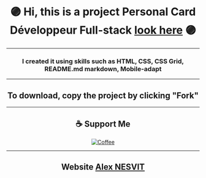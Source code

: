 # <div align="center">🟣 Hi, this is a project Personal Card Développeur Full-stack [look here](https://alexnesvit.github.io/Personal-Card/) 🟣</div>

----

### <div align="center">I created it using skills such as HTML, CSS, CSS Grid, README.md markdown, Mobile-adapt</div>

----

## <div align="center">To download, copy the project by clicking "Fork"</div>

----


## <div align="center">☕ Support Me
<p>
<div align="center"><a href="https://www.buymeacoffee.com/alexnesvit"><img alt="Coffee" src="https://img.shields.io/badge/Buy_Me_A_Coffee-FFDD00?style=for-the-badge&logo=buy-me-a-coffee&logoColor=black" /></a></div>
</p>
</div>

----

## <div align="center">Website [Alex NESVIT](https://alexnesvit.github.io/Personal-Card/)</div>


